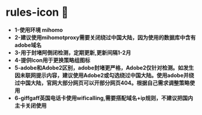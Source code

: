 # rules-icon 🐻
- **1-使用环境 mihomo** 
- **2-建议使用mihomotproxy需要关闭绕过中国大陆，因为使用的数据库中含有adobe域名**
- **3-用于封堵阿倒闭检测，定期更新,更新间隔1-2月**
- **4-提供Icon用于更换策略组图标**
- **5-adobe和Adobe2区别，adobe封堵更严格，Adobe2仅针对检测。如发生因未联网提示内容，建议使用Adobe2或勾选绕过中国大陆。使用adobe并绕过中国大陆，官网大部分网页可以开部分网页404。根据自己需求调整策略使用**
- **6-giffgaff英国电话卡使用wificalling,需要搭配域名+ip规则，不建议把国内主卡关闭使用**
